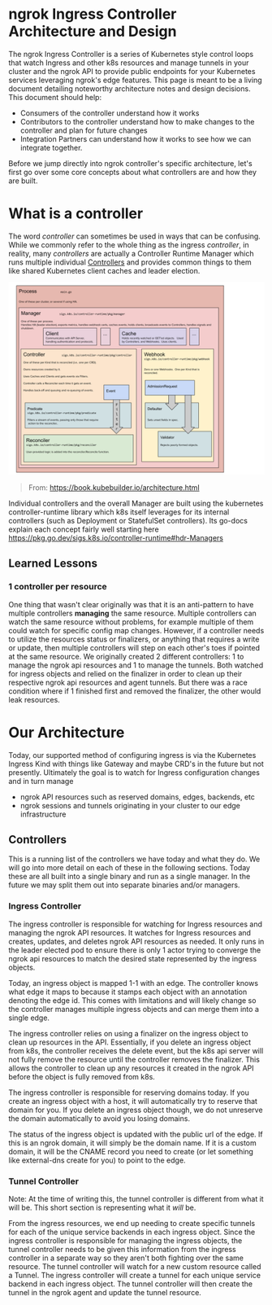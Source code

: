 # ngrok Ingress Controller Architecture and Design
The ngrok Ingress Controller is a series of Kubernetes style control loops that watch Ingress and other k8s resources and manage tunnels in your cluster and the ngrok API to provide public endpoints for your Kubernetes services leveraging ngrok's edge features. This page is meant to be a living document detailing noteworthy architecture notes and design decisions. This document should help:
- Consumers of the controller understand how it works
- Contributors to the controller understand how to make changes to the controller and plan for future changes
- Integration Partners can understand how it works to see how we can integrate together.

Before we jump directly into ngrok controller's specific architecture, let's first go over some core concepts about what controllers are and how they are built.

# What is a controller

The word _controller_ can sometimes be used in ways that can be confusing. While we commonly refer to the whole thing as the ingress _controller_, in reality, many _controllers_ are actually a Controller Runtime Manager which runs multiple individual [Controllers](https://kubernetes.io/docs/concepts/architecture/controller/) and provides common things to them like shared Kubernetes client caches and leader election.

![Kubebuilder Architecture Diagram](./images/kubebuilder_architecture_diagram.svg)

> From: https://book.kubebuilder.io/architecture.html

Individual controllers and the overall Manager are built using the kubernetes controller-runtime library which k8s itself leverages for its internal controllers (such as Deployment or StatefulSet controllers). Its go-docs explain each concept fairly well starting here https://pkg.go.dev/sigs.k8s.io/controller-runtime#hdr-Managers

## Learned Lessons

### 1 controller per resource

One thing that wasn't clear originally was that it is an anti-pattern to have multiple controllers **managing** the same resource. Multiple controllers can watch the same resource without problems, for example multiple of them could watch for specific config map changes. However, if a controller needs to utilize the resources status or finalizers, or anything that requires a write or update, then multiple controllers will step on each other's toes if pointed at the same resource. We originally created 2 different controllers: 1 to manage the ngrok api resources and 1 to manage the tunnels. Both watched for ingress objects and relied on the finalizer in order to clean up their respective ngrok api resources and agent tunnels. But there was a race condition where if 1 finished first and removed the finalizer, the other would leak resources.



# Our Architecture

Today, our supported method of configuring ingress is via the Kubernetes Ingress Kind with things like Gateway and maybe CRD's in the future but not presently. Ultimately the goal is to watch for Ingress configuration changes and in turn manage
- ngrok API resources such as reserved domains, edges, backends, etc
- ngrok sessions and tunnels originating in your cluster to our edge infrastructure

## Controllers

This is a running list of the controllers we have today and what they do. We will go into more detail on each of these in the following sections. Today these are all built into a single binary and run as a single manager. In the future we may split them out into separate binaries and/or managers.

### Ingress Controller

The ingress controller is responsible for watching for Ingress resources and managing the ngrok API resources. It watches for Ingress resources and creates, updates, and deletes ngrok API resources as needed. It only runs in the leader elected pod to ensure there is only 1 actor trying to converge the ngrok api resources to match the desired state represented by the ingress objects.

Today, an ingress object is mapped 1-1 with an edge. The controller knows what edge it maps to because it stamps each object with an annotation denoting the edge id. This comes with limitations and will likely change so the controller manages multiple ingress objects and can merge them into a single edge.

The ingress controller relies on using a finalizer on the ingress object to clean up resources in the API. Essentially, if you delete an ingress object from k8s, the controller receives the delete event, but the k8s api server will not fully remove the resource until the controller removes the finalizer. This allows the controller to clean up any resources it created in the
ngrok API before the object is fully removed from k8s.

The ingress controller is responsible for reserving domains today. If you create an ingress object with a host, it will automatically try to reserve that domain for you. If you delete an ingress object though, we do not unreserve the domain automatically to avoid you losing domains.

The status of the ingress object is updated with the public url of the edge. If this is an ngrok domain, it will simply be the domain name. If it is a custom domain, it will be the CNAME record you need to create (or let something like external-dns create for you) to point to the edge.

### Tunnel Controller

Note: At the time of writing this, the tunnel controller is different from what it will be. This short section is representing what it _will_ be.

From the ingress resources, we end up needing to create specific tunnels for each of the unique service backends in each ingress object. Since the ingress controller is responsible for managing the ingress objects, the tunnel controller needs to be given this information from the ingress controller in a separate way so they aren't both fighting over the same resource. The tunnel controller will watch for a new custom resource called a Tunnel. The ingress controller will create a tunnel for each unique service backend in each ingress object. The tunnel controller will then create the tunnel in the ngrok agent and update the tunnel resource.


